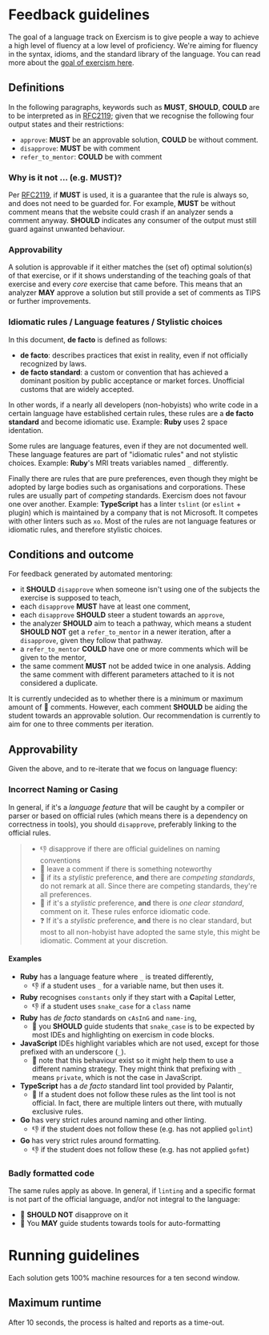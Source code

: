 # Feedback guidelines

The goal of a language track on Exercism is to give people a way to achieve a
high level of fluency at a low level of proficiency. We're aiming for fluency
in the syntax, idioms, and the standard library of the language. You can read
more about the [goal of exercism here](https://github.com/exercism/docs/blob/master/about/goal-of-exercism.md).

## Definitions

In the following paragraphs, keywords such as **MUST**, **SHOULD**, **COULD**
are to be interpreted as in [RFC2119](https://www.ietf.org/rfc/rfc2119.txt);
given that we recognise the following four output states and their restrictions:

- `approve`: **MUST** be an approvable solution, **COULD** be without comment.
- `disapprove`: **MUST** be with comment
- `refer_to_mentor`: **COULD** be with comment

### Why is it not ... (e.g. **MUST**)?

Per [RFC2119](https://www.ietf.org/rfc/rfc2119.txt), if **MUST** is used, it is
a guarantee that the rule is always so, and does not need to be guarded for. For
example, **MUST** be without comment means that the website could crash if an
analyzer sends a comment anyway. **SHOULD** indicates any consumer of the output
must still guard against unwanted behaviour.

### Approvability

A solution is approvable if it either matches the (set of) optimal solution(s)
of that exercise, or if it shows understanding of the teaching goals of that
exercise and every _core_ exercise that came before. This means that an
analyzer **MAY** approve a solution but still provide a set of comments as TIPS or
further improvements.

### Idiomatic rules / Language features / Stylistic choices

In this document, **de facto** is defined as follows:

- **de facto**: describes practices that exist in reality, even if not
  officially recognized by laws.
- **de facto standard**: a custom or convention that has achieved a dominant
  position by public acceptance or market forces. Unofficial customs that are
  widely accepted.

In other words, if a nearly all developers (non-hobyists) who write code in a 
certain language have established certain rules, these rules are a **de facto 
standard** and become idiomatic use. Example: **Ruby** uses 2 space identation.

Some rules are language features, even if they are not documented well. These
language features are part of "idiomatic rules" and not stylistic choices.
Example: **Ruby**'s MRI treats variables named `_` differently.

Finally there are rules that are pure preferences, even though they might be
adopted by large bodies such as organisations and corporations. These rules
are usually part of _competing_ standards. Exercism does not favour one over
another. Example: **TypeScript** has a linter `tslint` (or `eslint` + plugin)
which is maintained by a company that is not Microsoft. It competes with other
linters such as `xo`. Most of the rules are not language features or idiomatic
rules, and therefore stylistic choices.

## Conditions and outcome

For feedback generated by automated mentoring:

- it **SHOULD** `disapprove` when someone isn't using one of the
  subjects the exercise is supposed to teach,
- each `disapprove` **MUST** have at least one comment,
- each `disapprove` **SHOULD** steer a student towards an `approve`,
- the analyzer **SHOULD** aim to teach a pathway, which means a student 
  **SHOULD NOT** get a `refer_to_mentor` in a newer iteration, after a 
  `disapprove`, given they follow that pathway.
- a `refer_to_mentor` **COULD** have one or more comments which will be given to
  the mentor,
- the same comment **MUST** not be added twice in one analysis. Adding the same 
  comment with different parameters attached to it is not considered a duplicate.

It is currently undecided as to whether there is a minimum or maximum amount of
:speech_balloon: comments. However, each comment **SHOULD** be aiding the
student towards an approvable solution. Our recommendation is currently to aim
for one to three comments per iteration.

## Approvability

Given the above, and to re-iterate that we focus on language fluency:

### Incorrect Naming or Casing

In general, if it's a _language feature_ that will be caught by a compiler or
parser or based on official rules (which means there is a dependency on
correctness in tools), you should `disapprove`, preferably linking
to the official rules. 

> - :-1: disapprove if there are official guidelines on naming conventions
> - :speech_balloon: leave a comment if there is something noteworthy
> - :no_bell: if its a _stylistic_ preference, **and** there are _competing
>   standards_, do not remark at all. Since there are competing standards,
>   they're all preferences.
> - :speech_balloon: if it's a _stylistic_ preference, **and** there is _one
>   clear standard_, comment on it. These rules enforce idiomatic code.
> - :question: If it's a _stylistic_ preference, **and** there is no clear
>   standard, but most to all non-hobyist have adopted the same style, this
>   might be idiomatic. Comment at your discretion.

#### Examples

- **Ruby** has a language feature where `_` is treated differently,
  - :-1: if a student uses `_` for a variable name, but then uses it.
- **Ruby** recognises `constants` only if they start with a **C**apital Letter,
  - :-1: if a student uses `snake_case` for a `class` name
- **Ruby** has _de facto_ standards on `cAsInG` and `name-ing`,
  - :speech_balloon: you **SHOULD** guide students that `snake_case` is to be
    expected by most IDEs and highlighting on exercism in code blocks.
- **JavaScript** IDEs highlight variables which are not used, except for those
  prefixed with an underscore (`_`).
  - :speech_balloon: note that this behaviour exist so it might help them to use
    a different naming strategy. They might think that prefixing with `_` means 
    `private`, which is not the case in JavaScript.
- **TypeScript** has a _de facto_ standard lint tool provided by Palantir,
  - :no_bell: If a student does not follow these rules as the lint tool is not 
    official. In fact, there are multiple linters out there, with mutually
    exclusive rules.
- **Go** has very strict rules around naming and other linting.
  - :-1: if the student does not follow these (e.g. has not applied `golint`)
- **Go** has very strict rules around formatting.
  - :-1: if the student does not follow these (e.g. has not applied `gofmt`)

### Badly formatted code

The same rules apply as above. In general, if `linting` and a specific format is
not part of the official language, and/or not integral to the language:
- :no_bell: **SHOULD NOT** disapprove on it
- :speech_balloon: You **MAY** guide students towards tools for auto-formatting

# Running guidelines

Each solution gets 100% machine resources for a ten second window.

## Maximum runtime

After 10 seconds, the process is halted and reports as a time-out.

